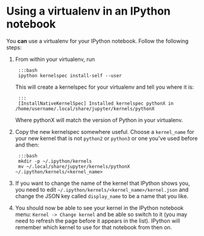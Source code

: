 
<!--
.. title: Using a virtualenv in an IPython notebook
.. slug: IPythonNotebookVirtualenvs
.. date: 2015-09-24 14:35:28 UTC+01:00
.. tags:
.. category:
.. link:
.. description:
.. type: text
-->

# Using a virtualenv in an IPython notebook

You **can** use a virtualenv for your IPython notebook. Follow the following steps:

1. From within your virtualenv, run

        :::bash
        ipython kernelspec install-self --user

    This will create a kernelspec for your virtualenv and tell you where it is:

        :::
        [InstallNativeKernelSpec] Installed kernelspec pythonX in /home/username/.local/share/jupyter/kernels/pythonX

    Where pythonX will match the version of Python in your virtualenv.

2. Copy the new kernelspec somewhere useful. Choose a `kernel_name` for your new
    kernel that is not `python2` or `python3` or one you've used before and then:

        :::bash
        mkdir -p ~/.ipython/kernels
        mv ~/.local/share/jupyter/kernels/pythonX ~/.ipython/kernels/<kernel_name>

3. If you want to change the name of the kernel that IPython shows you, you
    need to edit `~/.ipython/kernels/<kernel_name>/kernel.json` and change the
    JSON key called `display_name` to be a name that you like.

4. You should now be able to see your kernel in the IPython notebook menu:
    `Kernel -> Change kernel` and be able so switch to it (you may need to
    refresh the page before it appears in the list). IPython will remember
    which kernel to use for that notebook from then on.



